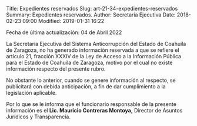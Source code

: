 Title: Expedientes reservados
Slug: art-21-34-expedientes-reservados
Summary: Expedientes reservados.
Author: Secretaría Ejecutiva
Date: 2018-02-23 09:00
Modified: 2019-01-31 16:22


Fecha de última actualización: 04 de Abril 2022


La Secretaría Ejecutiva del Sistema Anticorrupción del Estado de Coahuila de Zaragoza, no ha generado información reservada a que se refiere el artículo 21, fracción XXXIV de la Ley de Acceso a la Información Pública para el Estado de Coahuila de Zaragoza, motivo por el cual no existe información respecto del presente rubro.

No obstante lo anterior, cuando se genere información al respecto, se publicitará con debida anticipación, a fin de dar cumplimiento a la legislación aplicable.

Por lo que se le informa que el funcionario responsable de la presente información es el **Lic. Mauricio Contreras Montoya,** Director de Asuntos Jurídicos y Transparencia.
